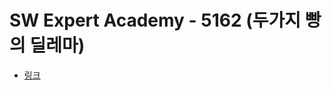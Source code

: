 # SW Expert Academy - 5162 (두가지 빵의 딜레마)
- [링크](https://www.swexpertacademy.com/main/code/problem/problemDetail.do?contestProbId=AWTaTDua3OoDFAVT)
